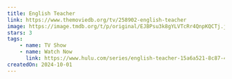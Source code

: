```yaml
---
title: English Teacher
link: https://www.themoviedb.org/tv/258902-english-teacher
image: https://image.tmdb.org/t/p/original/EJBPsu3k8gYLVTcRr4QnpKQCTj.jpg
stars: 3
tags:
    - name: TV Show
    - name: Watch Now
      link: https://www.hulu.com/series/english-teacher-15a6a521-8c87-4140-bf68-455473e87420
createdOn: 2024-10-01
---
```

